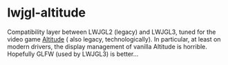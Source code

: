# lwjgl-altitude

Compatibility layer between LWJGL2 (legacy) and LWJGL3, tuned for the video game [Altitude](https://altitudegame.com/) (
also legacy, technologically). In particular, at least on modern drivers, the display management of vanilla Altitude is
horrible. Hopefully GLFW (used by LWJGL3) is better...
